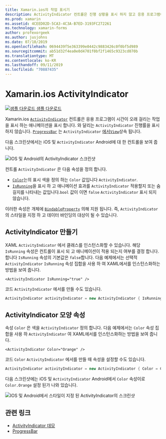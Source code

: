 ```yaml
---
title: Xamarin.ios의 작업 표시기
description: ActivityIndicator 컨트롤은 진행 상황을 표시 하지 않고 응용 프로그램이 긴 활동에서 사용 중임을 사용자에 게 나타냅니다. 이 문서에서는 XAML 및 코드에서 ActivityIndicator를 사용 하는 방법을 설명 합니다.
ms.prod: xamarin
ms.assetid: 4CEED02D-5CA3-4C3A-B7ED-3193FC272261
ms.technology: xamarin-forms
author: profexorgeek
ms.author: jusjohns
ms.date: 07/10/2019
ms.openlocfilehash: 0694439f5e363399e0442c9883426c0f0bf5d989
ms.sourcegitcommit: ab51d32f4ea0e0d4701f0bf2f1465c9323cd070b
ms.translationtype: MT
ms.contentlocale: ko-KR
ms.lasthandoff: 09/11/2019
ms.locfileid: "70887435"
---
```

# <a name="xamarinforms-activityindicator"></a>Xamarin.ios ActivityIndicator
[![샘플 다운로드](~/media/shared/download.png) 샘플 다운로드](https://docs.microsoft.com/samples/xamarin/xamarin-forms-samples/userinterface-activityindicatordemos/)

Xamarin.ios [`ActivityIndicator`](xref:Xamarin.Forms.ActivityIndicator) 컨트롤은 응용 프로그램이 시간이 오래 걸리는 작업을 표시 하는 애니메이션을 표시 합니다. 와 달리는 `ActivityIndicator` 진행률을 표시 하지 않습니다. [`ProgressBar`](xref:Xamarin.Forms.ProgressBar) 는 `ActivityIndicator` [에서`View`](xref:Xamarin.Forms.View)상속 됩니다.

다음 스크린샷에서는 iOS 및 `ActivityIndicator` Android에 대 한 컨트롤을 보여 줍니다.

![IOS 및 Android의 ActivityIndicator 스크린샷](activityindicator-images/activityindicators-default.png "IOS 및 Android의 ActivityIndicator 스크린샷")

컨트롤 `ActivityIndicator` 은 다음 속성을 정의 합니다.

* [`Color`](xref:Xamarin.Forms.ActivityIndicator.Color)는의 표시 색을 정의 하는 `Color` 값입니다 `ActivityIndicator`.
* [`IsRunning`](xref:Xamarin.Forms.ActivityIndicator.IsRunning)을 표시 하 고 애니메이션 효과를 `ActivityIndicator` 적용할지 또는 숨길지를 나타내는 값입니다.`bool` 값이 이면 `false` `ActivityIndicator` 표시 되지 않습니다.

이러한 속성은 개체에 [`BindableProperty`](xref:Xamarin.Forms.BindableProperty) 의해 지원 됩니다. 즉, `ActivityIndicator` 의 스타일을 지정 하 고 데이터 바인딩의 대상이 될 수 있습니다.

## <a name="create-an-activityindicator"></a>ActivityIndicator 만들기

XAML `ActivityIndicator` 에서 클래스를 인스턴스화할 수 있습니다. 해당 `IsRunning` 속성은 컨트롤이 표시 되 고 애니메이션이 적용 되는지 여부를 결정 합니다. 합니다 `IsRunning` 속성의 기본값은 `false`합니다. 다음 예제에서는 선택적 `ActivityIndicator` `IsRunning` 속성 집합을 사용 하 여 XAML에서를 인스턴스화하는 방법을 보여 줍니다.

```xaml
<ActivityIndicator IsRunning="true" />
```

코드 `ActivityIndicator` 에서를 만들 수도 있습니다.

```csharp
ActivityIndicator activityIndicator = new ActivityIndicator { IsRunning = true };
```

## <a name="activityindicator-appearance-properties"></a>ActivityIndicator 모양 속성

속성 `Color` 은 색을 `ActivityIndicator` 정의 합니다. 다음 예제에서는 `Color` 속성 집합을 사용 하 `ActivityIndicator` 여 XAML에서를 인스턴스화하는 방법을 보여 줍니다.

```xaml
<ActivityIndicator Color="Orange" />
```

코드 `Color` `ActivityIndicator` 에서를 만들 때 속성을 설정할 수도 있습니다.

```csharp
ActivityIndicator activityIndicator = new ActivityIndicator { Color = Color.Orange };
```

다음 스크린샷에는 iOS 및 `ActivityIndicator` Android에서 `Color` 속성이로 `Color.Orange` 설정 된가 나와 있습니다.

![IOS 및 Android에서 스타일이 지정 된 ActivityIndicator의 스크린샷](activityindicator-images/activityindicators-styled.png "IOS 및 Android에서 스타일이 지정 된 ActivityIndicator의 스크린샷")

## <a name="related-links"></a>관련 링크

* [ActivityIndicator 데모](https://docs.microsoft.com/samples/xamarin/xamarin-forms-samples/userinterface-activityindicatordemos/)
* [ProgressBar](~/xamarin-forms/user-interface/progressbar.md)
